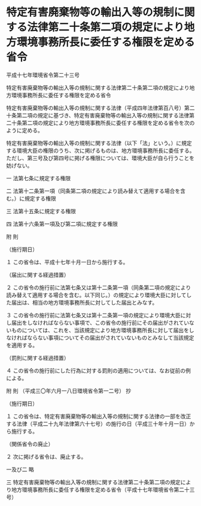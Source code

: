 # 特定有害廃棄物等の輸出入等の規制に関する法律第二十条第二項の規定により地方環境事務所長に委任する権限を定める省令

平成十七年環境省令第二十三号

特定有害廃棄物等の輸出入等の規制に関する法律第二十条第二項の規定により地方環境事務所長に委任する権限を定める省令

特定有害廃棄物等の輸出入等の規制に関する法律（平成四年法律第百八号）第二十条第二項の規定に基づき、特定有害廃棄物等の輸出入等の規制に関する法律第二十条第二項の規定により地方環境事務所長に委任する権限を定める省令を次のように定める。

特定有害廃棄物等の輸出入等の規制に関する法律（以下「法」という。）に規定する環境大臣の権限のうち、次に掲げるものは、地方環境事務所長に委任する。ただし、第三号及び第四号に掲げる権限については、環境大臣が自ら行うことを妨げない。

一 法第七条に規定する権限

二 法第十二条第一項（同条第二項の規定により読み替えて適用する場合を含む。）に規定する権限

三 法第十五条に規定する権限

四 法第十六条第一項及び第二項に規定する権限

附 則

（施行期日）

１ この省令は、平成十七年十月一日から施行する。

（届出に関する経過措置）

２ この省令の施行前に法第七条又は第十二条第一項（同条第二項の規定により読み替えて適用する場合を含む。以下同じ。）の規定により環境大臣に対してした届出は、相当の地方環境事務所長に対してした届出とみなす。

３ この省令の施行前に法第七条又は第十二条第一項の規定により環境大臣に対し届出をしなければならない事項で、この省令の施行前にその届出がされていないものについては、これを、当該規定により地方環境事務所長に対して届出をしなければならない事項についてその届出がされていないものとみなして当該規定を適用する。

（罰則に関する経過措置）

４ この省令の施行前にした行為に対する罰則の適用については、なお従前の例による。

附 則 （平成三〇年六月一八日環境省令第一二号） 抄

（施行期日）

１ この省令は、特定有害廃棄物等の輸出入等の規制に関する法律の一部を改正する法律（平成二十九年法律第六十七号）の施行の日（平成三十年十月一日）から施行する。

（関係省令の廃止）

２ 次に掲げる省令は、廃止する。

一及び二 略

三 特定有害廃棄物等の輸出入等の規制に関する法律第二十条第二項の規定により地方環境事務所長に委任する権限を定める省令（平成十七年環境省令第二十三号）
